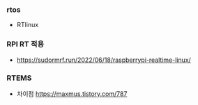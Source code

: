 

### rtos

- RTlinux 

### RPI RT 적용

- https://sudormrf.run/2022/06/18/raspberrypi-realtime-linux/



### RTEMS
- 차이점 https://maxmus.tistory.com/787


